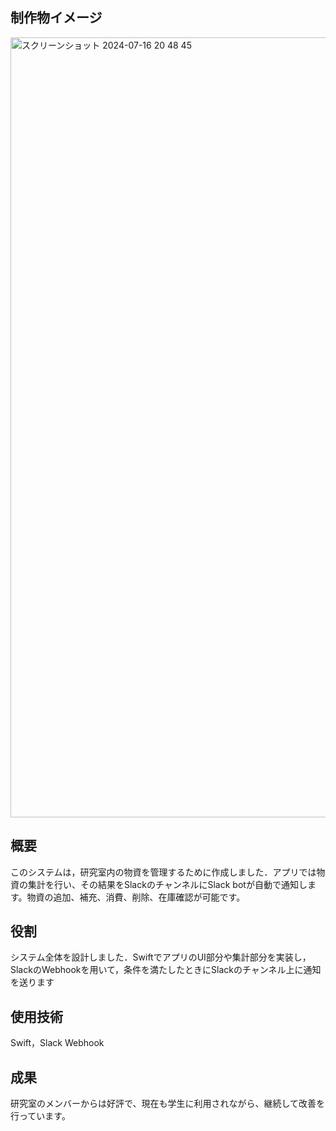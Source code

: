 ## 制作物イメージ
<img width="1248" alt="スクリーンショット 2024-07-16 20 48 45" src="https://github.com/user-attachments/assets/912ac3eb-9006-4bd8-bf10-8e3b1412ff85">


## 概要
このシステムは，研究室内の物資を管理するために作成しました．アプリでは物資の集計を行い、その結果をSlackのチャンネルにSlack botが自動で通知します。物資の追加、補充、消費、削除、在庫確認が可能です。

## 役割
システム全体を設計しました．SwiftでアプリのUI部分や集計部分を実装し，SlackのWebhookを用いて，条件を満たしたときにSlackのチャンネル上に通知を送ります

## 使用技術
Swift，Slack Webhook

## 成果
研究室のメンバーからは好評で、現在も学生に利用されながら、継続して改善を行っています。

